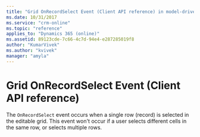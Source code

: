 ```yaml
---
title: "Grid OnRecordSelect Event (Client API reference) in model-driven apps| MicrosoftDocs"
ms.date: 10/31/2017
ms.service: "crm-online"
ms.topic: "reference"
applies_to: "Dynamics 365 (online)"
ms.assetid: 89123cde-7c66-4c7d-94e4-e287285019f8
author: "KumarVivek"
ms.author: "kvivek"
manager: "amyla"
---
```

# Grid OnRecordSelect Event (Client API reference)



The `OnRecordSelect` event occurs when a single row (record) is selected in the editable grid. This event won't occur if a user selects different cells in the same row, or selects multiple rows. 



